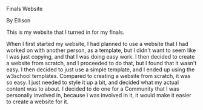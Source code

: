 Finals Website

By Ellison

This is my website that I turned in for my finals.


When I first started my website, I had planned to use a website that I had worked on with another person, as a template, but I didn't want to seem like I was just copying, and that I was doing easy work. I then decided to create a website from scratch, and I proceeded to do that, but I found that it wasn't easy.
I then decided to just use a simple template, and I ended up using the w3school templates. Compared to creating a website from scratch, it was so easy. I just needed to style it up a bit, and decided what my actual content was to about.
I decided to do one for a Community that I was personally involved in, because i was involved in it, it would make it easier to create a website for it.
